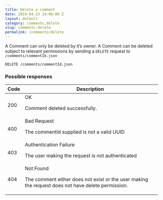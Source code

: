 ```yaml
---
title: Delete a comment
date: 2019-04-23 14:00:00 Z
layout: default
category: comments,delete
slug: comments-delete
permalink: /comments/delete
---
```


A Comment can only be deleted by it’s owner.
A Comment can be deleted subject to relevant permissions by sending a `DELETE` request to `/comments/commentId.json`

```
DELETE /comments/commentId.json
```

### Possible responses

<table class="table-parameters">
<thead>
  <tr>
   <th>Code
   </th>
   <th>Description
   </th>
  </tr>
</thead>
<tbody>
  <tr>
   <td>200
   </td>
   <td>OK<br/>

Comment deleted successfully.
   </td>
  </tr>
  <tr>
   <td>400
   </td>
   <td>Bad Request<br/>

The commentId supplied is not a valid UUID
   </td>
  </tr>
  <tr>
   <td>403
   </td>
   <td>Authentication Failure<br/>

The user making the request is not authenticated
   </td>
  </tr>
  <tr>
   <td>404
   </td>
   <td>Not Found<br/>

The comment either does not exist or the user making the request does not have delete permission.
   </td>
  </tr>
</tbody>
</table>
